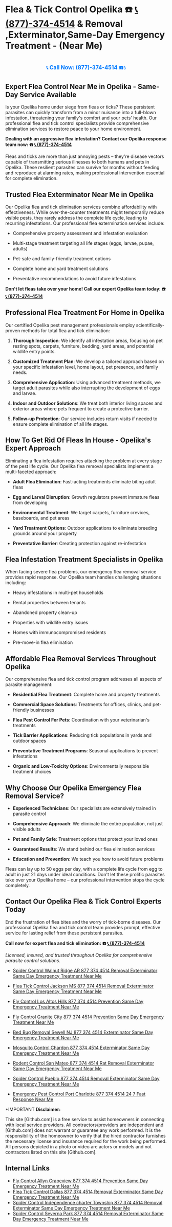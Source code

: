 # Flea & Tick Control Opelika ☎️ [📞 (877)-374-4514](https://pest-control-4514.netlify.app) & Removal ,Exterminator,Same-Day Emergency Treatment - (Near Me) 
# 

<p align="center" style="font-size: 1.2em; font-weight: bold; margin: 20px 0;">
  <a href="https://pest-control-4514.netlify.app" target="_blank" style="color: #007BFF; text-decoration: none;">📞 Call Now: (877)-374-4514 ☎️💧</a>
</p>

## Expert Flea Control Near Me in Opelika - Same-Day Service Available

Is your Opelika home under siege from fleas or ticks? These persistent parasites can quickly transform from a minor nuisance into a full-blown infestation, threatening your family's comfort and your pets' health. Our professional flea and tick control specialists provide comprehensive elimination services to restore peace to your home environment.

**Dealing with an aggressive flea infestation? Contact our Opelika response team now: ☎️ [📞 (877)-374-4514](https://pest-control-4514.netlify.app)**

Fleas and ticks are more than just annoying pests – they're disease vectors capable of transmitting serious illnesses to both humans and pets in Opelika. These resilient parasites can survive for months without feeding and reproduce at alarming rates, making professional intervention essential for complete elimination.

## Trusted Flea Exterminator Near Me in Opelika

Our Opelika flea and tick elimination services combine affordability with effectiveness. While over-the-counter treatments might temporarily reduce visible pests, they rarely address the complete life cycle, leading to recurring infestations. Our professional flea extermination services include:

- Comprehensive property assessment and infestation evaluation  

- Multi-stage treatment targeting all life stages (eggs, larvae, pupae, adults)  

- Pet-safe and family-friendly treatment options  

- Complete home and yard treatment solutions  

- Preventative recommendations to avoid future infestations  

**Don't let fleas take over your home! Call our expert Opelika team today: ☎️ [📞 (877)-374-4514](https://pest-control-4514.netlify.app)**

## Professional Flea Treatment For Home in Opelika

Our certified Opelika pest management professionals employ scientifically-proven methods for total flea and tick elimination:

1. **Thorough Inspection**: We identify all infestation areas, focusing on pet resting spots, carpets, furniture, bedding, yard areas, and potential wildlife entry points.  

2. **Customized Treatment Plan**: We develop a tailored approach based on your specific infestation level, home layout, pet presence, and family needs.  

3. **Comprehensive Application**: Using advanced treatment methods, we target adult parasites while also interrupting the development of eggs and larvae.  

4. **Indoor and Outdoor Solutions**: We treat both interior living spaces and exterior areas where pets frequent to create a protective barrier.  

5. **Follow-up Protection**: Our service includes return visits if needed to ensure complete elimination of all life stages.  

## How To Get Rid Of Fleas In House - Opelika's Expert Approach

Eliminating a flea infestation requires attacking the problem at every stage of the pest life cycle. Our Opelika flea removal specialists implement a multi-faceted approach:

- **Adult Flea Elimination**: Fast-acting treatments eliminate biting adult fleas  

- **Egg and Larval Disruption**: Growth regulators prevent immature fleas from developing  

- **Environmental Treatment**: We target carpets, furniture crevices, baseboards, and pet areas  

- **Yard Treatment Options**: Outdoor applications to eliminate breeding grounds around your property  

- **Preventative Barrier**: Creating protection against re-infestation  

## Flea Infestation Treatment Specialists in Opelika

When facing severe flea problems, our emergency flea removal service provides rapid response. Our Opelika team handles challenging situations including:

- Heavy infestations in multi-pet households  

- Rental properties between tenants  

- Abandoned property clean-up  

- Properties with wildlife entry issues  

- Homes with immunocompromised residents  

- Pre-move-in flea elimination  

## Affordable Flea Removal Services Throughout Opelika

Our comprehensive flea and tick control program addresses all aspects of parasite management:

- **Residential Flea Treatment**: Complete home and property treatments  

- **Commercial Space Solutions**: Treatments for offices, clinics, and pet-friendly businesses  

- **Flea Pest Control For Pets**: Coordination with your veterinarian's treatments  

- **Tick Barrier Applications**: Reducing tick populations in yards and outdoor spaces  

- **Preventative Treatment Programs**: Seasonal applications to prevent infestations  

- **Organic and Low-Toxicity Options**: Environmentally responsible treatment choices  

## Why Choose Our Opelika Emergency Flea Removal Service?

- **Experienced Technicians**: Our specialists are extensively trained in parasite control  

- **Comprehensive Approach**: We eliminate the entire population, not just visible adults  

- **Pet and Family Safe**: Treatment options that protect your loved ones  

- **Guaranteed Results**: We stand behind our flea elimination services  

- **Education and Prevention**: We teach you how to avoid future problems  

Fleas can lay up to 50 eggs per day, with a complete life cycle from egg to adult in just 21 days under ideal conditions. Don't let these prolific parasites take over your Opelika home – our professional intervention stops the cycle completely.

## Contact Our Opelika Flea & Tick Control Experts Today

End the frustration of flea bites and the worry of tick-borne diseases. Our professional Opelika flea and tick control team provides prompt, effective service for lasting relief from these persistent parasites.

**Call now for expert flea and tick elimination: ☎️ [📞 (877)-374-4514](https://pest-control-4514.netlify.app)**

*Licensed, insured, and trusted throughout Opelika for comprehensive parasite control solutions.*


- [Spider Control Walnut Ridge AR 877 374 4514 Removal Exterminator Same Day Emergency Treatment Near Me](https://github.com/allyoucaneatsushiin/pest-control/blob/main/Spider-Control-Walnut-Ridge-AR-877-374-4514-Removal-Exterminator-Same-Day-Emergency-Treatment-Near-Me.md)
- [Flea Tick Control Jackson MS 877 374 4514 Removal Exterminator Same Day Emergency Treatment Near Me](https://github.com/allyoucaneatsushiin/pest-control/blob/main/Flea-Tick-Control-Jackson-MS-877-374-4514-Removal-Exterminator-Same-Day-Emergency-Treatment-Near-Me.md)
- [Fly Control Los Altos Hills 877 374 4514 Prevention Same Day Emergency Treatment Near Me](https://github.com/allyoucaneatsushiin/pest-control/blob/main/Fly-Control-Los-Altos-Hills-877-374-4514-Prevention-Same-Day-Emergency-Treatment-Near-Me.md)


- [Fly Control Granite City 877 374 4514 Prevention Same Day Emergency Treatment Near Me](https://github.com/allyoucaneatsushiin/pest-control/blob/main/Fly-Control-Granite-City-877-374-4514-Prevention-Same-Day-Emergency-Treatment-Near-Me.md)
- [Bed Bug Removal Sewell NJ 877 374 4514 Exterminator Same Day Emergency Treatment Near Me](https://github.com/allyoucaneatsushiin/pest-control/blob/main/Bed-Bug-Removal-Sewell-NJ-877-374-4514-Exterminator-Same-Day-Emergency-Treatment-Near-Me.md)
- [Mosquito Control Chardon 877 374 4514 Exterminator Same Day Emergency Treatment Near Me](https://github.com/allyoucaneatsushiin/pest-control/blob/main/Mosquito-Control-Chardon-877-374-4514-Exterminator-Same-Day-Emergency-Treatment-Near-Me.md)


- [Rodent Control San Mateo 877 374 4514 Rat Removal Exterminator Same Day Emergency Treatment Near Me](https://github.com/allyoucaneatsushiin/pest-control/blob/main/Rodent-Control-San-Mateo-877-374-4514-Rat-Removal-Exterminator-Same-Day-Emergency-Treatment-Near-Me.md)
- [Spider Control Pueblo 877 374 4514 Removal Exterminator Same Day Emergency Treatment Near Me](https://github.com/allyoucaneatsushiin/pest-control/blob/main/Spider-Control-Pueblo-877-374-4514-Removal-Exterminator-Same-Day-Emergency-Treatment-Near-Me.md)
- [Emergency Pest Control Port Charlotte 877 374 4514 24 7 Fast Response Near Me](https://github.com/allyoucaneatsushiin/pest-control/blob/main/Emergency-Pest-Control-Port-Charlotte-877-374-4514-24-7-Fast-Response-Near-Me.md)


*IMPORTANT **Disclaimer:**  

This site [Github.com] is a free service to assist homeowners in connecting with local service providers. All contractors/providers are independent and [Github.com] does not warrant or guarantee any work performed. It is the responsibility of the homeowner to verify that the hired contractor furnishes the necessary license and insurance required for the work being performed. All persons depicted in a photo or video are actors or models and not contractors listed on this site [Github.com].


## Internal Links
- [Fly Control Allyn Grapeview 877 374 4514 Prevention Same Day Emergency Treatment Near Me](https://github.com/allyoucaneatsushiin/pest-control/blob/main/Fly-Control-Allyn-Grapeview-877-374-4514-Prevention-Same-Day-Emergency-Treatment-Near-Me.md)
- [Flea Tick Control Dallas 877 374 4514 Removal Exterminator Same Day Emergency Treatment Near Me](https://github.com/allyoucaneatsushiin/pest-control/blob/main/Flea-Tick-Control-Dallas-877-374-4514-Removal-Exterminator-Same-Day-Emergency-Treatment-Near-Me.md)
- [Spider Control Independence charter Township 877 374 4514 Removal Exterminator Same Day Emergency Treatment Near Me](https://github.com/allyoucaneatsushiin/pest-control/blob/main/Spider-Control-Independence-charter-Township-877-374-4514-Removal-Exterminator-Same-Day-Emergency-Treatment-Near-Me.md)
- [Spider Control Severna Park 877 374 4514 Removal Exterminator Same Day Emergency Treatment Near Me](https://github.com/allyoucaneatsushiin/pest-control/blob/main/Spider-Control-Severna-Park-877-374-4514-Removal-Exterminator-Same-Day-Emergency-Treatment-Near-Me.md)
